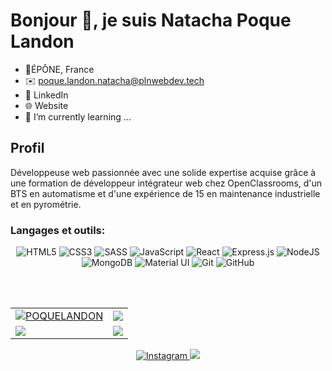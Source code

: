 <!--
**POQUELANDON/POQUELANDON** is a ✨ _special_ ✨ repository because its `README.md` (this file) appears on your GitHub profile.

Here are some ideas to get you started:

- 🔭 I’m currently working on ...
- 🌱 I’m currently learning ...
- 👯 I’m looking to collaborate on ...
- 🤔 I’m looking for help with ...
- 💬 Ask me about ...
- 📫 How to reach me: ...
- 😄 Pronouns: ...
- ⚡ Fun fact: ...
-->
# Bonjour 👋, je suis Natacha Poque Landon
- 📍ÉPÔNE, France
- ✉️ poque.landon.natacha@plnwebdev.tech
- 💼 LinkedIn
- 🌐 Website
- 🌱 I’m currently learning ...
## Profil
Développeuse web passionnée avec une solide expertise acquise grâce à une formation de développeur intégrateur web chez OpenClassrooms, d'un BTS en automatisme et d'une expérience de 15 en maintenance industrielle et en pyrométrie.

<h3 align="left">Langages et outils:</h3>
<p align="center"> 
 <img alt="HTML5" src="https://img.shields.io/badge/html5-%23E34F26.svg?&style=for-the-badge&logo=html5&logoColor=white"/>
<img alt="CSS3" src="https://img.shields.io/badge/css3-%231572B6.svg?&style=for-the-badge&logo=css3&logoColor=white"/>
<img alt="SASS" src="https://img.shields.io/badge/SASS-hotpink.svg?&style=for-the-badge&logo=SASS&logoColor=white"/>
<img alt="JavaScript" src="https://img.shields.io/badge/javascript-%23323330.svg?&style=for-the-badge&logo=javascript&logoColor=%23F7DF1E"/>
<img alt="React" src="https://img.shields.io/badge/react-%2320232a.svg?&style=for-the-badge&logo=react&logoColor=%2361DAFB"/>
<img alt="Express.js" src="https://img.shields.io/badge/express.js-%23404d59.svg?&style=for-the-badge"/>
<img alt="NodeJS" src="https://img.shields.io/badge/node.js-%2343853D.svg?&style=for-the-badge&logo=node.js&logoColor=white"/>
<img alt="MongoDB" src ="https://img.shields.io/badge/MongoDB-%234ea94b.svg?&style=for-the-badge&logo=mongodb&logoColor=white"/>
<img alt="Material UI" src="https://img.shields.io/badge/materialui-%230081CB.svg?&style=for-the-badge&logo=material-ui&logoColor=white"/>
<img alt="Git" src="https://img.shields.io/badge/git-%23F05033.svg?&style=for-the-badge&logo=git&logoColor=white"/>
<img alt="GitHub" src="https://img.shields.io/badge/github-%23121011.svg?&style=for-the-badge&logo=github&logoColor=white"/> 
</p>
<br/> <br/>
<table>
  <tr>
    <td>
      <a href="https://www.github.com/POQUELANDON">
     <img src="https://github-readme-stats.vercel.app/api?username=POQUELANDON&show_icons=true&theme=tokyonight&count_private=true&hide_border=true" alt="POQUELANDON" />
      </a>
    </td>
    <td> 
      <a href="https://www.github.com/POQUELANDON">
       <img src ="http://github-readme-streak-stats.herokuapp.com?user=POQUELANDON&hide_border=true&theme=tokyonight" />
      </a>
    </td>
  </tr>
  <tr>
    <td>
      <a href="https://www.github.com/POQUELANDON">
       <img src ="https://github-readme-stats.vercel.app/api/top-langs/?username=POQUELANDON&langs_count=8&layout=compact&theme=tokyonight&hide_border=true" />
      </a>
    </td>
     <td>
       <a href="https://www.github.com/POQUELANDON">
       <img src ="https://github-readme-stats.vercel.app/api/pin/?username=POQUELANDON&repo=plnwebdev&theme=tokyonight&show_icons=true&hide_border=true" />
      </a>
    </td>
  </tr>
</table>
<p align="center"> 
  <a href="https://www.instagram.com/natacha.poque.landon">
    <img alt="Instagram" src="https://img.shields.io/badge/natacha.poque.landon-%23E4405F.svg?&style=for-the-badge&logo=Instagram&logoColor=white"/>
  </a>
<a href="https://linkedin.com/in/natacha-poque-landon-b57930247">
  <img src="https://img.shields.io/badge/linkedin-%230077B5.svg?&style=for-the-badge&logo=linkedin&logoColor=white">
</a>
</p>
